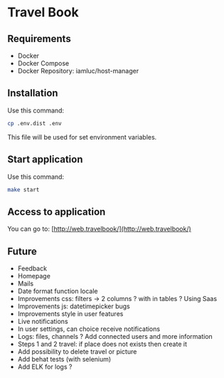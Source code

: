 # Travel Book

## Requirements 

* Docker
* Docker Compose
* Docker Repository: iamluc/host-manager

## Installation

Use this command:

```bash
cp .env.dist .env
```

This file will be used for set environment variables.


## Start application

Use this command:

```bash
make start
```

## Access to application

You can go to: [http://web.travelbook/](http://web.travelbook/)


## Future

* Feedback
* Homepage
* Mails
* Date format function locale
* Improvements css: filters -> 2 columns ? with in tables ? Using Saas
* Improvements js: datetimepicker bugs
* Improvements style in user features
* Live notifications
* In user settings, can choice receive notifications
* Logs: files, channels ? Add connected users and more information
* Steps 1 and 2 travel: if place does not exists then create it
* Add possibility to delete travel or picture
* Add behat tests (with selenium)
* Add ELK for logs ?
